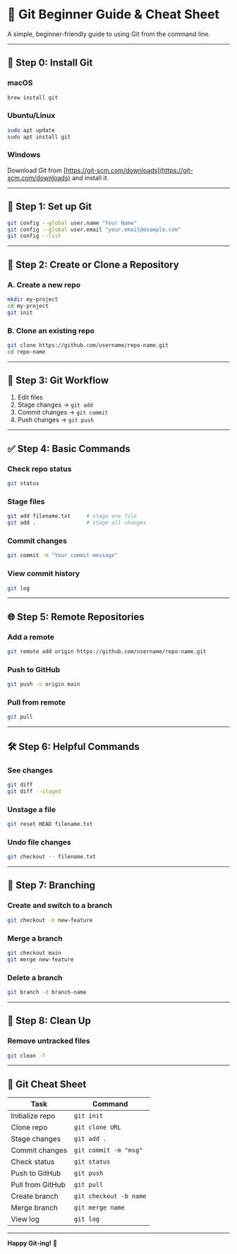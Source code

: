 # 🧰 Git Beginner Guide & Cheat Sheet

A simple, beginner-friendly guide to using Git from the command line.

---

## 🔧 Step 0: Install Git

### macOS
```bash
brew install git
```

### Ubuntu/Linux
```bash
sudo apt update
sudo apt install git
```

### Windows
Download Git from [https://git-scm.com/downloads](https://git-scm.com/downloads) and install it.

---

## 🔑 Step 1: Set up Git

```bash
git config --global user.name "Your Name"
git config --global user.email "your.email@example.com"
git config --list
```

---

## 📁 Step 2: Create or Clone a Repository

### A. Create a new repo
```bash
mkdir my-project
cd my-project
git init
```

### B. Clone an existing repo
```bash
git clone https://github.com/username/repo-name.git
cd repo-name
```

---

## 🔄 Step 3: Git Workflow

1. Edit files
2. Stage changes → `git add`
3. Commit changes → `git commit`
4. Push changes → `git push`

---

## ✅ Step 4: Basic Commands

### Check repo status
```bash
git status
```

### Stage files
```bash
git add filename.txt     # stage one file
git add .                # stage all changes
```

### Commit changes
```bash
git commit -m "Your commit message"
```

### View commit history
```bash
git log
```

---

## 🌐 Step 5: Remote Repositories

### Add a remote
```bash
git remote add origin https://github.com/username/repo-name.git
```

### Push to GitHub
```bash
git push -u origin main
```

### Pull from remote
```bash
git pull
```

---

## 🛠️ Step 6: Helpful Commands

### See changes
```bash
git diff
git diff --staged
```

### Unstage a file
```bash
git reset HEAD filename.txt
```

### Undo file changes
```bash
git checkout -- filename.txt
```

---

## 🌿 Step 7: Branching

### Create and switch to a branch
```bash
git checkout -b new-feature
```

### Merge a branch
```bash
git checkout main
git merge new-feature
```

### Delete a branch
```bash
git branch -d branch-name
```

---

## 🧼 Step 8: Clean Up

### Remove untracked files
```bash
git clean -f
```

---

## 🧠 Git Cheat Sheet

| Task | Command |
|------|---------|
| Initialize repo | `git init` |
| Clone repo | `git clone URL` |
| Stage changes | `git add .` |
| Commit changes | `git commit -m "msg"` |
| Check status | `git status` |
| Push to GitHub | `git push` |
| Pull from GitHub | `git pull` |
| Create branch | `git checkout -b name` |
| Merge branch | `git merge name` |
| View log | `git log` |

---

**Happy Git-ing!** 🎉
